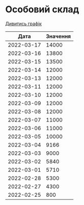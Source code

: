 # Особовий склад
[Дивитись графік](https://uadata.net/ukraine-russia-war-2022/people)

| Дата | Значення |
|---|---|
| 2022-03-17 | 14000 |
| 2022-03-16 | 13800 |
| 2022-03-15 | 13500 |
| 2022-03-14 | 12000 |
| 2022-03-13 | 12000 |
| 2022-03-11 | 12000 |
| 2022-03-10 | 12000 |
| 2022-03-09 | 12000 |
| 2022-03-08 | 12000 |
| 2022-03-07 | 11000 |
| 2022-03-06 | 11000 |
| 2022-03-05 | 10000 |
| 2022-03-04 | 9166 |
| 2022-03-03 | 9000 |
| 2022-03-02 | 5840 |
| 2022-03-01 | 5710 |
| 2022-02-28 | 5300 |
| 2022-02-27 | 4300 |
| 2022-02-25 | 800 |
